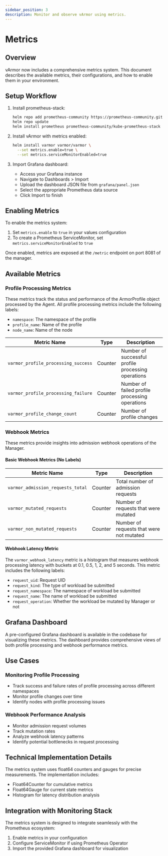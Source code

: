 ```yaml
---
sidebar_position: 3
description: Monitor and observe vArmor using metrics.
---
```


# Metrics

## Overview
vArmor now includes a comprehensive metrics system. This document describes the available metrics, their configurations, and how to enable them in your environment.

## Setup Workflow
1. Install prometheus-stack:
   ```bash
   helm repo add prometheus-community https://prometheus-community.github.io/helm-charts
   helm repo update
   helm install prometheus prometheus-community/kube-prometheus-stack
   ```

2. Install vArmor with metrics enabled:
   ```bash
   helm install varmor varmor/varmor \
     --set metrics.enable=true \
     --set metrics.serviceMonitorEnabled=true
   ```

3. Import Grafana dashboard:
    - Access your Grafana instance
    - Navigate to Dashboards > Import
    - Upload the dashboard JSON file from `grafana/panel.json`
    - Select the appropriate Prometheus data source
    - Click Import to finish

## Enabling Metrics
To enable the metrics system:
1. Set `metrics.enable` to `true` in your values configuration
2. To create a Prometheus ServiceMonitor, set `metrics.serviceMonitorEnabled` to `true`

Once enabled, metrics are exposed at the `/metric` endpoint on port 8081 of the manager.

## Available Metrics

### Profile Processing Metrics
These metrics track the status and performance of the ArmorProfile object processed by the Agent.
All profile processing metrics include the following labels:
- `namespace`: The namespace of the profile
- `profile_name`: Name of the profile
- `node_name`: Name of the node

| Metric Name | Type | Description |
|------------|------|-------------|
| `varmor_profile_processing_success` | Counter | Number of successful profile processing operations |
| `varmor_profile_processing_failure` | Counter | Number of failed profile processing operations |
| `varmor_profile_change_count` | Counter | Number of profile changes |

### Webhook Metrics
These metrics provide insights into admission webhook operations of the Manager.

#### Basic Webhook Metrics (No Labels)
| Metric Name | Type | Description |
|------------|------|-------------|
| `varmor_admission_requests_total` | Counter | Total number of admission requests |
| `varmor_mutated_requests` | Counter | Number of requests that were mutated |
| `varmor_non_mutated_requests` | Counter | Number of requests that were not mutated |

#### Webhook Latency Metric
The `varmor_webhook_latency` metric is a histogram that measures webhook processing latency with buckets at 0.1, 0.5, 1, 2, and 5 seconds.
This metric includes the following labels:
- `request_uid`: Request UID
- `request_kind`: The type of workload be submitted
- `request_namespace`: The namespace of workload be submitted
- `request_name`: The name of workload be submitted
- `request_operation`: Whether the workload be mutated by Manager or not

## Grafana Dashboard
A pre-configured Grafana dashboard is available in the codebase for visualizing these metrics. The dashboard provides comprehensive views of both profile processing and webhook performance metrics.

## Use Cases

### Monitoring Profile Processing
- Track success and failure rates of profile processing across different namespaces
- Monitor profile changes over time
- Identify nodes with profile processing issues

### Webhook Performance Analysis
- Monitor admission request volumes
- Track mutation rates
- Analyze webhook latency patterns
- Identify potential bottlenecks in request processing

## Technical Implementation Details
The metrics system uses float64 counters and gauges for precise measurements. The implementation includes:
- Float64Counter for cumulative metrics
- Float64Gauge for current state metrics
- Histogram for latency distribution analysis

## Integration with Monitoring Stack
The metrics system is designed to integrate seamlessly with the Prometheus ecosystem:
1. Enable metrics in your configuration
2. Configure ServiceMonitor if using Prometheus Operator
3. Import the provided Grafana dashboard for visualization